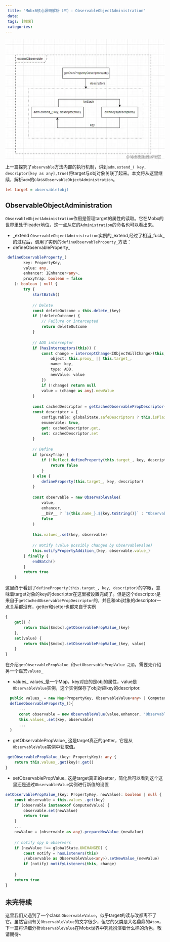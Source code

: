 ```yaml
---
 title: "Mobx6核心源码解析（三）: ObservableObjectAdministration"
 date: 
 tags: [前端]
 categories: 
---
```


![image.png](../imgs/2b9ca4a010e54d8ca142e68c9eb2f26b.png) 上一篇探究了`observable`方法内部的执行机制，讲到`adm.extend_( key, descriptor[key as any],true)`将target与obj对象关联了起来。本文将从这里继续，解析`adm`的class`ObservableObjectAdministration`。

```ini
let target = observable(obj)
```

ObservableObjectAdministration
------------------------------

`ObservableObjectAdministration`作用是管理target的属性的读取。它在Mobx的世界里处于leader地位，这一点从它的`Administration`的命名也可以看出来。

*   \_extend `ObservableObjectAdministration`实例的\_extend,经过了相当_fuck_的过程后，调用了实例的`defineObservableProperty_`方法：
*   defineObservableProperty\_

```ts
 defineObservableProperty_(
        key: PropertyKey,
        value: any,
        enhancer: IEnhancer<any>,
        proxyTrap: boolean = false
    ): boolean | null {
        try {
            startBatch()

            // Delete
            const deleteOutcome = this.delete_(key)
            if (!deleteOutcome) {
                // Failure or intercepted
                return deleteOutcome
            }

            // ADD interceptor
            if (hasInterceptors(this)) {
                const change = interceptChange<IObjectWillChange>(this, {
                    object: this.proxy_ || this.target_,
                    name: key,
                    type: ADD,
                    newValue: value
                })
                if (!change) return null
                value = (change as any).newValue
            }

            const cachedDescriptor = getCachedObservablePropDescriptor(key)
            const descriptor = {
                configurable: globalState.safeDescriptors ? this.isPlainObject_ : true,
                enumerable: true,
                get: cachedDescriptor.get,
                set: cachedDescriptor.set
            }

            // Define
            if (proxyTrap) {
                if (!Reflect.defineProperty(this.target_, key, descriptor)) {
                    return false
                }
            } else {
                defineProperty(this.target_, key, descriptor)
            }

            const observable = new ObservableValue(
                value,
                enhancer,
                __DEV__ ? `${this.name_}.${key.toString()}` : "ObservableObject.key",
                false
            )

            this.values_.set(key, observable)

            // Notify (value possibly changed by ObservableValue)
            this.notifyPropertyAddition_(key, observable.value_)
        } finally {
            endBatch()
        }
        return true
    }
```

这里终于看到了`defineProperty(this.target_, key, descriptor)`的字眼，意味着target对象的key的descriptor在这里被设置完成了。但是这个descriptor是来自于`getCachedObservablePropDescriptor`的，并且和obj对象的descriptor一点关系都没有，getter和setter也都来自于实例

```ts
{
    get() {
        return this[$mobx].getObservablePropValue_(key)
    },
    set(value) {
        return this[$mobx].setObservablePropValue_(key, value)
    }
}
```

在介绍`getObservablePropValue_`和`setObservablePropValue_之前`，需要先介绍另一个嘉宾`values_`

*   values\_ values\_是一个Map，key对应的是obj的属性，value是`ObservableValue`实例，这个实例保存了obj对应key的descriptor.

```ts
  public values_ = new Map<PropertyKey, ObservableValue<any> | ComputedValue<any>>(),
  defineObservableProperty_(){
      ...
      const observable = new ObservableValue(value,enhancer, "ObservableObject.key",false)
      this.values_.set(key, observable)
      ...
  }
```

*   getObservablePropValue\_ 这是target真正的getter，它是从`ObservableValue`实例中获取值。

```ts
 getObservablePropValue_(key: PropertyKey): any {
    return this.values_.get(key)!.get()
}
```

*   setObservablePropValue\_ 这是target真正的setter，简化后可以看到这个这里还是通过`ObservableValue`实例进行新值的设置

```ts
setObservablePropValue_(key: PropertyKey, newValue): boolean | null {
    const observable = this.values_.get(key)
    if (observable instanceof ComputedValue) {
        observable.set(newValue)
        return true
    }
    ...
    newValue = (observable as any).prepareNewValue_(newValue)

    // notify spy & observers
    if (newValue !== globalState.UNCHANGED) {
        const notify = hasListeners(this)
        ;(observable as ObservableValue<any>).setNewValue_(newValue)
        if (notify) notifyListeners(this, change)
        
    }
    return true
}
```

未完待续
----

这里我们又遇到了一个class:`ObservableValue`，似乎target的读与改都离不了它。虽然官网有关`ObservableValue`的文字很少，但它的父类是大名鼎鼎的`Atom`，下一篇将详细分析`ObservableValue`在Mobx世界中究竟扮演着什么样的角色，敬请期待~